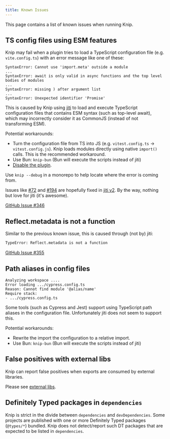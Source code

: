 ```yaml
---
title: Known Issues
---
```


This page contains a list of known issues when running Knip.

## TS config files using ESM features

Knip may fail when a plugin tries to load a TypeScript configuration file (e.g.
`vite.config.ts`) with an error message like one of these:

```
SyntaxError: Cannot use 'import.meta' outside a module
...
SyntaxError: await is only valid in async functions and the top level bodies of modules
...
SyntaxError: missing ) after argument list
...
SyntaxError: Unexpected identifier 'Promise'
```

This is caused by Knip using [jiti][1] to load and execute TypeScript
configuration files that contains ESM syntax (such as top-level await), which
may incorrectly consider it as CommonJS (instead of not transforming ESM).

Potential workarounds:

- Turn the configuration file from TS into JS (e.g. `vitest.config.ts` →
  `vitest.config.js`). Knip loads modules directly using native `import()`
  calls. This is the recommended workaround.
- Use Bun: `knip-bun` (Bun will execute the scripts instead of jiti)
- [Disable the plugin][2].

Use `knip --debug` in a monorepo to help locate where the error is coming from.

Issues like [#72][3] and [#194][4] are hopefully fixed in [jiti v2][5]. By the
way, nothing but love for jiti (it's awesome).

[GitHub Issue #346][6]

## Reflect.metadata is not a function

Similar to the previous known issue, this is caused through (not by) jiti:

```sh
TypeError: Reflect.metadata is not a function
```

[GitHub Issue #355][7]

## Path aliases in config files

```
Analyzing workspace ....
Error loading .../cypress.config.ts
Reason: Cannot find module '@alias/name'
Require stack:
- .../cypress.config.ts
```

Some tools (such as Cypress and Jest) support using TypeScript path aliases in
the configuration file. Unfortunately jiti does not seem to support this.

Potential workarounds:

- Rewrite the import the configuration to a relative import.
- Use Bun: `knip-bun` (Bun will execute the scripts instead of jiti)

## False positives with external libs

Knip can report false positives when exports are consumed by external libraries.

Please see [external libs][8].

## Definitely Typed packages in `dependencies`

Knip is strict in the divide between `dependencies` and `devDependencies`. Some
projects are published with one or more Definitely Typed packages (`@types/*`)
bundled. Knip does not detect/report such DT packages that are expected to be
listed in `dependencies`.

[1]: https://github.com/unjs/jiti
[2]: ./configuration.md#plugins
[3]: https://github.com/unjs/jiti/issues/72
[4]: https://github.com/unjs/jiti/issues/194
[5]: https://github.com/unjs/jiti/issues/174
[6]: https://github.com/webpro/knip/issues/346
[7]: https://github.com/webpro/knip/issues/355
[8]: ../guides/handling-issues.mdx#external-libraries
